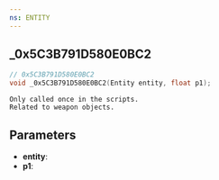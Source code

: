 ```yaml
---
ns: ENTITY
---
```

## _0x5C3B791D580E0BC2

```c
// 0x5C3B791D580E0BC2
void _0x5C3B791D580E0BC2(Entity entity, float p1);
```

```
Only called once in the scripts.  
Related to weapon objects.  
```

## Parameters
* **entity**: 
* **p1**: 


